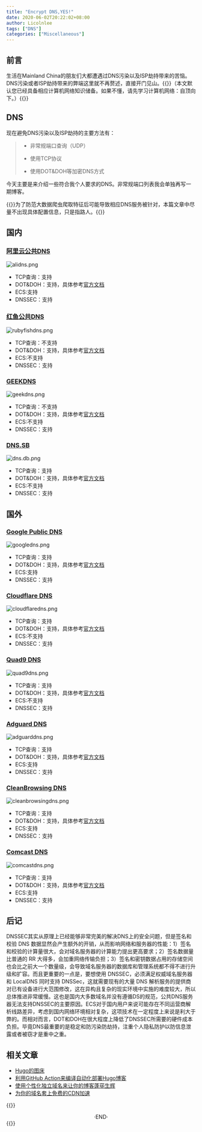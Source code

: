 ```yaml
---
title: "Encrypt DNS,YES!"
date: 2020-06-02T20:22:02+08:00
author: Licolnlee
tags: ["DNS"]
categories: ["Miscellaneous"]
---
```


## 前言
生活在Mainland China的朋友们大都遭遇过DNS污染以及ISP劫持带来的苦恼。DNS污染或者ISP劫持带来的弊端这里就不再赘述，直接开门见山。{{<spoiler>}}（本文默认您已经具备相应计算机网络知识储备。如果不懂，请先学习计算机网络：自顶向下。）{{</spoiler>}}

## DNS
现在避免DNS污染以及ISP劫持的主要方法有：
>* 非常规端口查询（UDP）
>
>* 使用TCP协议
>
>* 使用DOT&DOH等加密DNS方式

今天主要是来介绍一些符合我个人要求的DNS。非常规端口列表我会单独再写一期博客。

{{<spoiler>}}为了防范大数据爬虫爬取特征后可能导致相应DNS服务被针对，本篇文章中尽量不出现具体配置信息，只是指路人。{{</spoiler>}}

## 国内

### [阿里云公共DNS](https://www.alidns.com/)
![alidns.png](https://licolnlee.icu/blog-image/2020-06-02/alidns.png)
* TCP查询：支持
* DOT&DOH：支持，具体参考[官方文档](https://www.alidns.com/)
* ECS:支持
* DNSSEC：支持

### [红鱼公共DNS](https://www.rubyfish.cn/)
![rubyfishdns.png](https://licolnlee.icu/blog-image/2020-06-02/rubyfishdns.png)
* TCP查询：不支持
* DOT&DOH：支持，具体参考[官方文档](https://www.rubyfish.cn/dns/solutions/)
* ECS:不支持
* DNSSEC：支持

### [GEEKDNS](https://www.nextrt.com/s/dns)
![geekdns.png](https://licolnlee.icu/blog-image/2020-06-02/geekdns.png)
* TCP查询：不支持
* DOT&DOH：支持，具体参考[官方文档](https://www.nextrt.com/s/dns)
* ECS:不支持
* DNSSEC：支持

### [DNS.SB](https://github.com/dns-sb)
![dns.db.png](https://licolnlee.icu/blog-image/2020-06-02/dns.db.png)
* TCP查询：支持
* DOT&DOH：支持，具体参考[官方文档](https://github.com/dns-sb/DoT)
* ECS:不支持
* DNSSEC：支持

## 国外

### [Google Public DNS](https://developers.google.com/speed/public-dns)
![googledns.png](https://licolnlee.icu/blog-image/2020-06-02/googledns.png)
* TCP查询：支持
* DOT&DOH：支持，具体参考[官方文档](https://developers.google.com/speed/public-dns/)
* ECS:支持
* DNSSEC：支持

### [Cloudflare DNS](https://www.cloudflare.com/dns/)
![cloudflaredns.png](https://licolnlee.icu/blog-image/2020-06-02/cloudflaredns.png)
* TCP查询：支持
* DOT&DOH：支持，具体参考[官方文档](https://developers.cloudflare.com/1.1.1.1/setting-up-1.1.1.1/)
* ECS:不支持
* DNSSEC：支持

### [Quad9 DNS](https://www.quad9.net/)
![quad9dns.png](https://licolnlee.icu/blog-image/2020-06-02/quad9dns.png)
* TCP查询：支持
* DOT&DOH：支持，具体参考[官方文档](https://www.quad9.net/faq/)
* ECS:不支持
* DNSSEC：支持

### [Adguard DNS](https://adguard.com/en/adguard-dns/overview.html)
![adguarddns.png](https://licolnlee.icu/blog-image/2020-06-02/adguarddns.png)
* TCP查询：支持
* DOT&DOH：支持，具体参考[官方文档](https://kb.adguard.com/en/general/dns-providers#adguard-dns)
* ECS:支持
* DNSSEC：支持

### [CleanBrowsing DNS](https://cleanbrowsing.org/)
![cleanbrowsingdns.png](https://licolnlee.icu/blog-image/2020-06-02/cleanbrowsingdns.png)
* TCP查询：支持
* DOT&DOH：支持，具体参考[官方文档](https://cleanbrowsing.org/guides/)
* ECS:支持
* DNSSEC：支持

### [Comcast DNS](https://www.xfinity.com/privacy)
![comcastdns.png](https://licolnlee.icu/blog-image/2020-06-02/comcastdns.png)
* TCP查询：支持
* DOT&DOH：支持，具体参考[官方文档](https://corporate.comcast.com/stories/update-on-comcasts-encrypted-dns-plans)
* ECS:支持
* DNSSEC：支持

## 后记
DNSSEC其实从原理上已经能够非常完美的解决DNS上的安全问题，但是签名和校验 DNS 数据显然会产生额外的开销，从而影响网络和服务器的性能：1）签名和校验的计算量很大，会对域名服务器的计算能力提出更高要求；2）签名数据量比普通的 RR 大得多，会加重网络传输负担；3）签名和密钥数据占用的存储空间也会比之前大一个数量级，会导致域名服务器的数据库和管理系统都不得不进行升级和扩容。而且更重要的一点是，要想使用 DNSSEC，必须满足权威域名服务器和 LocalDNS 同时支持 DNSSec，这就需要现有的大量 DNS 解析服务的提供商对已有设备进行大范围修改，这在异构且复杂的现实环境中实施的难度较大，所以总体推进非常缓慢。这也是国内大多数域名并没有遵循DS的规范，公共DNS服务器无法支持DNSSEC的主要原因。ECS对于国内用户来说可能存在不同运营商解析线路差异，考虑到国内网络环境相对复杂，这项技术在一定程度上来说是利大于弊的。而相对而言，DOT和DOH在很大程度上降低了DNSSEC所需要的硬件成本负担。毕竟DNS最重要的是稳定和防污染防劫持，注重个人隐私防护以防信息泄露或者被窃才是重中之重。


## 相关文章
* [Hugo的图床](https://licolnlee.icu/post/2020/0512/)
* [利用GitHub Action来编译自动化部署Hugo博客](https://licolnlee.icu/post/2020/0513/)
* [使用个性化独立域名来让你的博客蓬荜生辉](https://licolnlee.icu/post/2020/0514/)
* [为你的域名套上免费的CDN加速](https://licolnlee.icu/post/2020/0515/)



{{<spoiler>}}
<br>

<center>  ·END·  </center>
{{</spoiler>}}